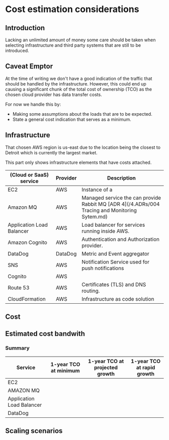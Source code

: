 # Cost estimation considerations

## Introduction
Lacking an unlimited amount of money some care should be taken when selecting infrastructure and third party systems that are still to be introduced.

## Caveat Emptor
At the time of writing we don't have a good indication of the traffic that should be handled by the infrastructure. However, this could end up causing a significant chunk of the total
cost of ownership (TCO) as the chosen cloud provider has data transfer costs. 

For now we handle this by:
- Making some assumptions about the loads that are to be expected.
- State a general cost indication that serves as a minimum.

## Infrastructure

That chosen AWS region is us-east due to the location being the closest to Detroit which is currently the largest market.

This part only shows infrastructure elements that have costs attached.

| (Cloud or SaaS) service | Provider  |Description |
| ------------- | --------  |------------- |
| EC2           | AWS       |Instance of a   |
| Amazon MQ     | AWS       | Managed service the can provide Rabbit MQ [ADR 4](/4.ADRs/004 Tracing and Monitoring Sytem.md)  |
| Application Load Balancer | AWS  | Load balancer for services running inside AWS. |
| Amazon Cognito | AWS  | Authentication and Authorization provider. |
| DataDog | DataDog | Metric and Event aggregator |
| SNS     | AWS | Notification Service used for push notifications |
| Cognito | AWS |  |
| Route 53 | AWS | Certificates (TLS) and DNS routing. |
| CloudFormation| AWS | Infrastructure as code solution |


## Cost

## Estimated cost bandwith

### Summary

|Service| 1-year TCO at minimum | 1-year TCO at projected growth | 1-year TCO at rapid growth |
| ----- | --------------------- | ------------------------------ | -------------------------- |
| EC2   | | | |
| AMAZON MQ | | | |
| Application Load Balancer | | | |
|DataDog| | | |

## Scaling scenarios


